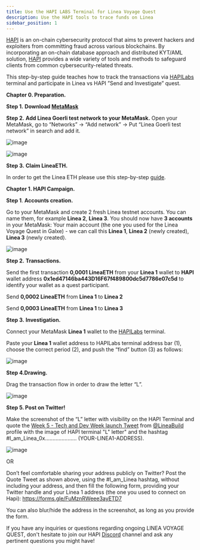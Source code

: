 ```yaml
---
title: Use the HAPI LABS Terminal for Linea Voyage Quest
description: Use the HAPI tools to trace funds on Linea
sidebar_position: 1
---
```


[HAPI](https://hapi-one.gitbook.io/hapi-protocol) is an on-chain cybersecurity protocol that aims to prevent hackers and exploiters from committing fraud across various blockchains. By incorporating an on-chain database approach and distributed KYT/AML solution, [HAPI](https://hapi.one/) provides a wide variety of tools and methods to safeguard clients from common cybersecurity-related threats.

This step-by-step guide teaches how to track the transactions via [HAPILabs](https://linea.hapilabs.one/) terminal and participate in Linea vs HAPI ”Send and Investigate” quest.

**Chapter 0. Preparation.**

**Step 1.** **Download [MetaMask](https://metamask.io/download/)**

**Step 2.** **Add Linea Goerli test network to your MetaMask.** Open your MetaMask, go to “Networks” -> “Add network” -> Put “Linea Goerli test network” in search and add it.

![image](https://github.com/ConsenSys/doc.zk-evm/assets/45225985/0002e3b8-59e1-4655-9cc0-138de7236e98)

![image](https://github.com/ConsenSys/doc.zk-evm/assets/45225985/b55ac6ab-4100-4417-bc43-a1afaa04129d)

**Step 3.** **Claim LineaETH.**

In order to get the Linea ETH please use this step-by-step [guide](https://docs.linea.build/use-linea/fund#get-test-eth-on-goerli).

**Chapter 1. HAPI Campaign.**

**Step 1**. **Accounts creation.**

Go to your MetaMask and create 2 fresh Linea testnet accounts. You can name them, for example **Linea 2**, **Linea 3**. You should now have **3 accounts** in your MetaMask: Your main account (the one you used for the Linea Voyage Quest in Galxe) - we can call this **Linea 1**, **Linea 2** (newly created), **Linea 3** (newly created).

![image](https://github.com/ConsenSys/doc.zk-evm/assets/45225985/ba8fe822-ef8c-431c-b34a-f28a9e7f049c)

**Step 2.** **Transactions.**

Send the first transaction **0,0001 LineaETH** from your **Linea 1** wallet to **HAPI** wallet address **0x1ed47146ba443D16F67f489800dc5d7786e07c5d** to identify your wallet as a quest participant.

Send **0,0002 LineaETH** from **Linea 1** to **Linea 2**

Send **0,0003 LineaETH** from **Linea 1** to **Linea 3**

**Step 3.** **Investigation.**

Connect your MetaMask **Linea 1** wallet to the [HAPILabs](https://linea.hapilabs.one/) terminal.

Paste your **Linea 1** wallet address to HAPILabs terminal address bar (1), choose the correct period (2), and push the “find” button (3) as follows:

![image](https://github.com/ConsenSys/doc.zk-evm/assets/45225985/0948312a-1da6-418c-80bd-44321d6544d9)

**Step 4.Drawing.**

Drag the transaction flow in order to draw the letter “L”.

![image](https://github.com/ConsenSys/doc.zk-evm/assets/45225985/2e54279d-6fc4-4230-81bd-a2cbc3c92c36)

**Step 5. Post on Twitter!**

Make the screenshot of the “L” letter with visibility on the HAPI Terminal and quote the [Week 5 - Tech and Dev Week launch Tweet](https://www.twitter.com/lineabuild/status/1663531528679460864) from [@LineaBuild](https://www.twitter.com/lineabuild) profile with the image of HAPI terminal "L" letter" and the hashtag #I_am_Linea_0x………………… (YOUR-LINEA1-ADDRESS).

![image](https://github.com/ConsenSys/doc.zk-evm/assets/45225985/d26f9f66-9dc0-40d6-96ae-78840990e2be)

OR

Don’t feel comfortable sharing your address publicly on Twitter? Post the Quote Tweet as shown above, using the #I_am_Linea hashtag, without including your address, and then fill the following form, providing your Twitter handle and your Linea 1 address (the one you used to connect on Hapi): https://forms.gle/FuMznRWeee3ayETD7

You can also blur/hide the address in the screenshot, as long as you provide the form.

If you have any inquiries or questions regarding ongoing LINEA VOYAGE QUEST, don't hesitate to join our HAPI [Discord](https://discord.gg/q8qSYMX6Ju) channel and ask any pertinent questions you might have!
